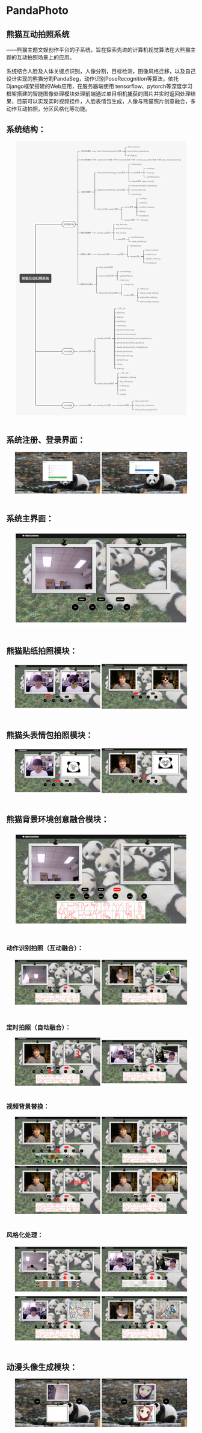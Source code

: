 <h1>PandaPhoto</h1>
<h2>熊猫互动拍照系统</h2>
——熊猫主题文娱创作平台的子系统，旨在探索先进的计算机视觉算法在大熊猫主题的互动拍照场景上的应用。
<br />
<br />
系统结合人脸及人体关键点识别，人像分割，目标检测，图像风格迁移，以及自己设计实现的熊猫分割PandaSeg，动作识别PoseRecognition等算法，依托Django框架搭建的Web应用，在服务器端使用 tensorflow、pytorch等深度学习框架搭建的智能图像处理模块处理前端通过单目相机捕获的图片并实时返回处理结果，目前可以实现实时视频挂件，人脸表情包生成，人像与熊猫照片创意融合，多动作互动拍照，分区风格化等功能。
<h2>系统结构：</h2>
<div align=center><img src="https://github.com/Nyankotigle/PandaPhoto/blob/master/images/%E7%B3%BB%E7%BB%9F%E6%9E%B6%E6%9E%84.png" width="90%" height="90%"></div>
<br />
<h2>系统注册、登录界面：</h2>
<div align=center>
<img src="https://github.com/Nyankotigle/PandaPhoto/blob/master/images/register.png" width="45%" height="45%">
<img src="https://github.com/Nyankotigle/PandaPhoto/blob/master/images/login.png" width="45%" height="45%">
</div>
<br />
<h2>系统主界面：</h2>
<div align=center><img src="https://github.com/Nyankotigle/PandaPhoto/blob/master/images/%E4%B8%BB%E9%A1%B5%E9%9D%A2.png" width="90%" height="90%"></div>
<br />
<h2>熊猫贴纸拍照模块：</h2>
<div align=center>
<img src="https://github.com/Nyankotigle/PandaPhoto/blob/master/images/%E7%86%8A%E7%8C%AB%E8%B4%B4%E7%BA%B8.png" width="45%" height="45%">
<img src="https://github.com/Nyankotigle/PandaPhoto/blob/master/images/%E7%86%8A%E7%8C%AB%E8%B4%B4%E7%BA%B8%E6%95%88%E6%9E%9C.png" width="45%" height="45%">
</div>
<br />
<h2>熊猫头表情包拍照模块：</h2>
<div align=center>
<img src="https://github.com/Nyankotigle/PandaPhoto/blob/master/images/%E7%86%8A%E7%8C%AB%E8%A1%A8%E6%83%85.png" width="45%" height="45%">
<img src="https://github.com/Nyankotigle/PandaPhoto/blob/master/images/%E7%86%8A%E7%8C%AB%E8%A1%A8%E6%83%852.png" width="45%" height="45%">
</div>
<br />
<h2>熊猫背景环境创意融合模块：</h2>
<div align=center><img src="https://github.com/Nyankotigle/PandaPhoto/blob/master/images/%E7%86%8A%E7%8C%AB%E7%8E%AF%E5%A2%83%E8%9E%8D%E5%90%88%E9%A1%B5%E9%9D%A2.png" width="90%" height="90%"></div>
<br />
<h3>动作识别拍照（互动融合）：</h3>
<div align=center>
<img src="https://github.com/Nyankotigle/PandaPhoto/blob/master/images/%E5%8A%A8%E4%BD%9C%E5%B1%95%E7%A4%BA.png" width="45%" height="45%">
<img src="https://github.com/Nyankotigle/PandaPhoto/blob/master/images/%E5%8A%A8%E4%BD%9C%E8%AF%86%E5%88%AB%E6%8B%8D%E7%85%A7%E7%BB%93%E6%9E%9C%E5%B1%95%E7%A4%BA.png" width="45%" height="45%">
</div>
<br />
<h3>定时拍照（自动融合）：</h3>
<div align=center>
<img src="https://github.com/Nyankotigle/PandaPhoto/blob/master/images/%E5%AE%9A%E6%97%B6%E6%8B%8D%E7%85%A7%E5%80%92%E8%AE%A1%E6%97%B6.png" width="45%" height="45%">
<img src="https://github.com/Nyankotigle/PandaPhoto/blob/master/images/%E5%AE%9A%E6%97%B6%E6%8B%8D%E7%85%A7%E7%BB%93%E6%9E%9C%E5%B1%95%E7%A4%BA.png" width="45%" height="45%">
</div>
<br />
<h3>视频背景替换：</h3>
<div align=center>
<img src="https://github.com/Nyankotigle/PandaPhoto/blob/master/images/%E8%A7%86%E9%A2%91%E8%9E%8D%E5%90%88.png" width="45%" height="45%">
<img src="https://github.com/Nyankotigle/PandaPhoto/blob/master/images/%E8%A7%86%E9%A2%91%E8%9E%8D%E5%90%88%E5%A4%84%E7%90%86%E4%B8%AD.png" width="45%" height="45%">
</div>
<div align=center>
<img src="https://github.com/Nyankotigle/PandaPhoto/blob/master/images/%E8%A7%86%E9%A2%91%E8%9E%8D%E5%90%88%E5%BC%80%E5%A7%8B%E5%BD%95%E5%83%8F.png" width="45%" height="45%">
<img src="https://github.com/Nyankotigle/PandaPhoto/blob/master/images/%E8%A7%86%E9%A2%91%E8%9E%8D%E5%90%88%E7%BB%93%E6%9E%9C%E5%B1%95%E7%A4%BA.png" width="45%" height="45%">
</div>
<br />
<h3>风格化处理：</h3>
<div align=center>
<img src="https://github.com/Nyankotigle/PandaPhoto/blob/master/images/%E9%A3%8E%E6%A0%BC%E5%8C%96%E9%A1%B5%E9%9D%A2.png" width="45%" height="45%">
<img src="https://github.com/Nyankotigle/PandaPhoto/blob/master/images/%E9%A3%8E%E6%A0%BC%E5%8C%96%E9%80%89%E6%8B%A9.png" width="45%" height="45%">
</div>
<div align=center>
<img src="https://github.com/Nyankotigle/PandaPhoto/blob/master/images/%E9%A3%8E%E6%A0%BC%E5%8C%96%E7%BB%93%E6%9E%9C.png" width="45%" height="45%">
<img src="https://github.com/Nyankotigle/PandaPhoto/blob/master/images/%E9%A3%8E%E6%A0%BC%E5%8C%96%E7%BB%93%E6%9E%9C2.png" width="45%" height="45%">
</div>
<br />
<h2>动漫头像生成模块：</h2>
<div align=center>
<img src="https://github.com/Nyankotigle/PandaPhoto/blob/master/images/%E5%8A%A8%E6%BC%AB%E5%A4%B4%E5%83%8F.png" width="45%" height="45%">
<img src="https://github.com/Nyankotigle/PandaPhoto/blob/master/images/%E5%8A%A8%E6%BC%AB%E5%A4%B4%E5%83%8F2.png" width="45%" height="45%">
</div>
<br />

